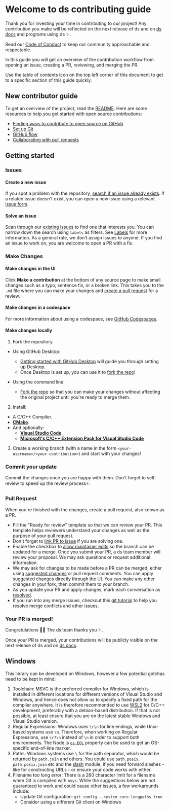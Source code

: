 # Welcome to ds contributing guide <!-- omit in toc -->

Thank you for investing your time in contributing to our project! Any
contribution you make will be reflected on the next release of ds and on
[ds docs](https://sfm61319.github.io/ds/) and programs using ds :sparkles:.

Read our [Code of Conduct](./CODE_OF_CONDUCT.md) to keep our community
approachable and respectable.

In this guide you will get an overview of the contribution workflow from opening
an issue, creating a PR, reviewing, and merging the PR.

Use the table of contents icon on the top left corner of this document to get to
a specific section of this guide quickly.

## New contributor guide

To get an overview of the project, read the [README](./README.md). Here are some
resources to help you get started with open source contributions:

- [Finding ways to contribute to open source on GitHub](https://docs.github.com/en/get-started/exploring-projects-on-github/finding-ways-to-contribute-to-open-source-on-github)
- [Set up Git](https://docs.github.com/en/get-started/quickstart/set-up-git)
- [GitHub flow](https://docs.github.com/en/get-started/quickstart/github-flow)
- [Collaborating with pull requests](https://docs.github.com/en/github/collaborating-with-pull-requests)

## Getting started

### Issues

#### Create a new issue

If you spot a problem with the repository,
[search if an issue already exists](https://docs.github.com/en/github/searching-for-information-on-github/searching-on-github/searching-issues-and-pull-requests#search-by-the-title-body-or-comments).
If a related issue doesn't exist, you can open a new issue using a relevant
[issue form](https://github.com/SFM61319/ds/issues/new/choose).

#### Solve an issue

Scan through our [existing issues](https://github.com/SFM61319/ds/issues)
to find one that interests you. You can narrow down the search using `labels`
as filters. See
[Labels](https://docs.github.com/en/issues/using-labels-and-milestones-to-track-work/managing-labels)
for more information. As a general rule, we don’t assign issues to anyone. If
you find an issue to work on, you are welcome to open a PR with a fix.

### Make Changes

#### Make changes in the UI

Click **Make a contribution** at the bottom of any source page to make small
changes such as a typo, sentence fix, or a broken link. This takes you to the
`.md` file where you can make your changes and
[create a pull request](#pull-request) for a review.

#### Make changes in a codespace

For more information about using a codespace, see
[GitHub Codespaces](https://docs.github.com/en/codespaces/overview).

#### Make changes locally

1. Fork the repository.

- Using GitHub Desktop:

  - [Getting started with GitHub Desktop](https://docs.github.com/en/desktop/installing-and-configuring-github-desktop/getting-started-with-github-desktop)
    will guide you through setting up Desktop.
  - Once Desktop is set up, you can use it to
    [fork the repo](https://docs.github.com/en/desktop/contributing-and-collaborating-using-github-desktop/cloning-and-forking-repositories-from-github-desktop)!

- Using the command line:
  - [Fork the repo](https://docs.github.com/en/github/getting-started-with-github/fork-a-repo#fork-an-example-repository)
    so that you can make your changes without affecting the original project
    until you're ready to merge them.

2. Install:

- A C/C++ Compiler.
- [**CMake**](https://cmake.org/).
- And optionally:
  - [**Visual Studio Code**](https://code.visualstudio.com/).
  - [**Microsoft's C/C++ Extension Pack for Visual Studio Code**](https://marketplace.visualstudio.com/items?itemName=ms-vscode.cpptools-extension-pack)

3. Create a working branch (with a name in the form
   `<your-username>/<your-contribution>`) and start with your changes!

### Commit your update

Commit the changes once you are happy with them. Don't forget to self-review to
speed up the review process:zap:.

### Pull Request

When you're finished with the changes, create a pull request, also known as a
PR.

- Fill the "Ready for review" template so that we can review your PR. This
  template helps reviewers understand your changes as well as the purpose of
  your pull request.
- Don't forget to
  [link PR to issue](https://docs.github.com/en/issues/tracking-your-work-with-issues/linking-a-pull-request-to-an-issue)
  if you are solving one.
- Enable the checkbox to
  [allow maintainer edits](https://docs.github.com/en/github/collaborating-with-issues-and-pull-requests/allowing-changes-to-a-pull-request-branch-created-from-a-fork)
  so the branch can be updated for a merge. Once you submit your PR, a ds team
  member will review your proposal. We may ask questions or request additional
  information.
- We may ask for changes to be made before a PR can be merged, either using
  [suggested changes](https://docs.github.com/en/github/collaborating-with-issues-and-pull-requests/incorporating-feedback-in-your-pull-request)
  or pull request comments. You can apply suggested changes directly through the
  UI. You can make any other changes in your fork, then commit them to your
  branch.
- As you update your PR and apply changes, mark each conversation as
  [resolved](https://docs.github.com/en/github/collaborating-with-issues-and-pull-requests/commenting-on-a-pull-request#resolving-conversations).
- If you run into any merge issues, checkout this
  [git tutorial](https://github.com/skills/resolve-merge-conflicts) to help you
  resolve merge conflicts and other issues.

### Your PR is merged!

Congratulations :tada::tada: The ds team thanks you :sparkles:.

Once your PR is merged, your contributions will be publicly visible on the next
release of ds and on [ds docs](https://sfm61319.github.io/ds/).

## Windows

This library can be developed on Windows, however a few potential gotchas need
to be kept in mind:

1. Toolchain: MSVC is the preferred compiler for Windows, which is installed in
   different locations for different versions of Visual Studio and Windows,
   and hence does not allow us to specify a fixed path for the compiler
   anywhere. It is therefore recommended to use
   [WSL2](https://learn.microsoft.com/en-us/windows/wsl/) for C/C++
   development, preferably with a debian-based distribution. If that is not
   possible, at least ensure that you are on the latest stable Windows and
   Visual Studio version.
2. Regular Expressions: Windows uses `\r\n` for line endings, while Unix-based
   systems use `\n`. Therefore, when working on Regular Expressions, use `\r?\n`
   instead of `\n` in order to support both environments. The Node.js
   [`os.EOL`](https://nodejs.org/api/os.html#os_os_eol) property can be used to
   get an OS-specific end-of-line marker.
3. Paths: Windows systems use `\` for the path separator, which would be
   returned by `path.join` and others. You could use `path.posix`,
   `path.posix.join` etc and the [slash](https://ghub.io/slash) module, if you
   need forward slashes - like for constructing URLs - or ensure your code works
   with either.
4. Filename too long error: There is a 260 character limit for a filename when
   Git is compiled with `msys`. While the suggestions below are not guaranteed
   to work and could cause other issues, a few workarounds include:
   - Update Git configuration: `git config --system core.longpaths true`
   - Consider using a different Git client on Windows
